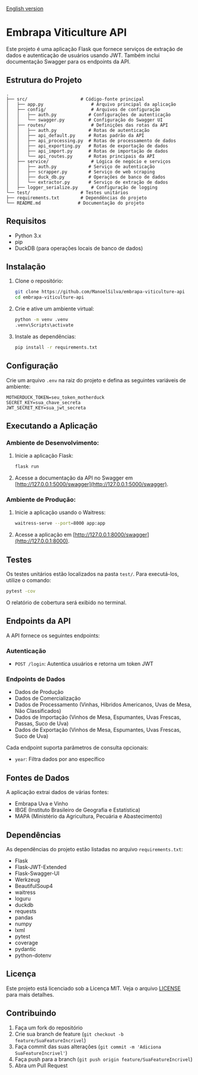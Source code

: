 [English version](README.md)

# Embrapa Viticulture API

Este projeto é uma aplicação Flask que fornece serviços de extração de dados e autenticação de usuários usando JWT. Também inclui documentação Swagger para os endpoints da API.

## Estrutura do Projeto

```
.
├── src/                    # Código-fonte principal
│   ├── app.py                  # Arquivo principal da aplicação
│   ├── config/                 # Arquivos de configuração
│   │   ├── auth.py            # Configurações de autenticação
│   │   └── swagger.py         # Configuração do Swagger UI
│   ├── routes/                 # Definições das rotas da API
│   │   ├── auth.py            # Rotas de autenticação
│   │   ├── api_default.py     # Rotas padrão da API
│   │   ├── api_processing.py  # Rotas de processamento de dados
│   │   ├── api_exporting.py   # Rotas de exportação de dados
│   │   ├── api_import.py      # Rotas de importação de dados
│   │   └── api_routes.py      # Rotas principais da API
│   ├── service/                # Lógica de negócio e serviços
│   │   ├── auth.py            # Serviço de autenticação
│   │   ├── scrapper.py        # Serviço de web scraping
│   │   ├── duck_db.py         # Operações de banco de dados
│   │   └── extractor.py       # Serviço de extração de dados
│   ├── logger_serialize.py     # Configuração de logging
└── test/                   # Testes unitários
├── requirements.txt        # Dependências do projeto
└── README.md              # Documentação do projeto
```

## Requisitos

- Python 3.x
- pip
- DuckDB (para operações locais de banco de dados)

## Instalação

1. Clone o repositório:
    ```sh
    git clone https://github.com/ManoelSilva/embrapa-viticulture-api
    cd embrapa-viticulture-api
    ```

2. Crie e ative um ambiente virtual:
    ```sh
    python -m venv .venv
    .venv\Scripts\activate
    ```

3. Instale as dependências:
    ```sh
    pip install -r requirements.txt
    ```

## Configuração

Crie um arquivo `.env` na raiz do projeto e defina as seguintes variáveis de ambiente:
```env
MOTHERDUCK_TOKEN=seu_token_motherduck
SECRET_KEY=sua_chave_secreta
JWT_SECRET_KEY=sua_jwt_secreta
```

## Executando a Aplicação

### Ambiente de Desenvolvimento:
1. Inicie a aplicação Flask:
    ```sh
    flask run
    ```

2. Acesse a documentação da API no Swagger em [http://127.0.0.1:5000/swagger](http://127.0.0.1:5000/swagger).

### Ambiente de Produção:
1. Inicie a aplicação usando o Waitress:
    ```sh
    waitress-serve --port=8000 app:app
    ```

2. Acesse a aplicação em [http://127.0.0.1:8000/swagger](http://127.0.0.1:8000).

## Testes

Os testes unitários estão localizados na pasta `test/`. Para executá-los, utilize o comando:
```sh
pytest -cov
```

O relatório de cobertura será exibido no terminal.

## Endpoints da API

A API fornece os seguintes endpoints:

### Autenticação
- `POST /login`: Autentica usuários e retorna um token JWT

### Endpoints de Dados
- Dados de Produção
- Dados de Comercialização
- Dados de Processamento (Vinhas, Híbridos Americanos, Uvas de Mesa, Não Classificados)
- Dados de Importação (Vinhos de Mesa, Espumantes, Uvas Frescas, Passas, Suco de Uva)
- Dados de Exportação (Vinhos de Mesa, Espumantes, Uvas Frescas, Suco de Uva)

Cada endpoint suporta parâmetros de consulta opcionais:
- `year`: Filtra dados por ano específico

## Fontes de Dados

A aplicação extrai dados de várias fontes:
- Embrapa Uva e Vinho
- IBGE (Instituto Brasileiro de Geografia e Estatística)
- MAPA (Ministério da Agricultura, Pecuária e Abastecimento)

## Dependências

As dependências do projeto estão listadas no arquivo `requirements.txt`:
- Flask
- Flask-JWT-Extended
- Flask-Swagger-UI
- Werkzeug
- BeautifulSoup4
- waitress
- loguru
- duckdb
- requests
- pandas
- numpy
- lxml
- pytest
- coverage
- pydantic
- python-dotenv

## Licença

Este projeto está licenciado sob a Licença MIT. Veja o arquivo [LICENSE](LICENSE) para mais detalhes.

## Contribuindo

1. Faça um fork do repositório
2. Crie sua branch de feature (`git checkout -b feature/SuaFeatureIncrivel`)
3. Faça commit das suas alterações (`git commit -m 'Adiciona SuaFeatureIncrivel'`)
4. Faça push para a branch (`git push origin feature/SuaFeatureIncrivel`)
5. Abra um Pull Request 